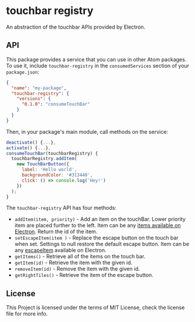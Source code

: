 # touchbar registry

An abstraction of the touchbar APIs provided by Electron.

## API

This package provides a service that you can use in other Atom packages. To use it, include `touchbar-registry` in the `consumedServices` section of your `package.json`:

```json
{
  "name": "my-package",
  "touchbar-registry": {
    "versions": {
      "0.1.0": "consumeTouchBar"
    }
  }
}
```

Then, in your package's main module, call methods on the service:

```javascript
deactivate() {...},
activate() {...},
consumeTouchBar(touchbarRegistry) {
  touchbarRegistry.addItem(
    new TouchBarButton({
      label: 'Hello world',
      backgroundColor: '#313440',
      click: () => console.log('Hey!')
    })
  );
}
```

The `touchbar-registry` API has four methods:

  * `addItem(item, priority)` - Add an item on the touchBar. Lower priority item are placed further to the left. Item can be any [items available on Electron](https://github.com/electron/electron/blob/master/docs/api/touch-bar.md). Return the id of the item.
  * `setEscapeItem(item )` - Replace the escape button on the touch bar when set. Settings to null restore the default escape button. Item can be any [escapeItem](https://github.com/electron/electron/blob/master/docs/api/touch-bar.md) available on Electron.
  * `getItems()` - Retrieve all of the items on the touch bar.
  * `getItem(id)` - Retrieve the item with the given id.
  * `removeItem(id)` - Remove the item with the given id.
  * `getRightTiles()` - Retrieve the item of the escape button.

## License

This Project is licensed under the terms of MIT License, check the license file for more info.
